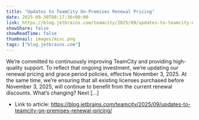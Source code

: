 ```yaml
---
title: "Updates to TeamCity On-Premises Renewal Pricing"
date: 2025-09-30T08:17:36+00:00
link: https://blog.jetbrains.com/teamcity/2025/09/updates-to-teamcity-on-premises-renewal-pricing/
showShare: false
showReadTime: false
thumbnail: images/misc.png
tags: ["blog.jetbrains.com"]
---
```

We’re committed to continuously improving TeamCity and providing high-quality support. To reflect that ongoing investment, we’re updating our renewal pricing and grace period policies, effective November 3, 2025. At the same time, we’re ensuring that all existing licenses purchased before November 3, 2025, will continue to benefit from the current renewal discounts. What’s changing? Next […]

- Link to article: https://blog.jetbrains.com/teamcity/2025/09/updates-to-teamcity-on-premises-renewal-pricing/